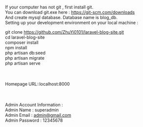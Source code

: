 
If your computer has not git , first install git.<br>
You can download git.exe here : https://git-scm.com/downloads<br>
And create mysql database. Database name is blog_db.<br>
Setting up your development environment on your local machine :<br>


git clone https://github.com/ZhuYi0101/laravel-blog-site.git<br>
cd laravel-blog-site<br>
composer install<br>
npm install<br>
php artisan db:seed<br>
php artisan migrate<br>
php artisan serve<br>
<br>
<br>
<br>
Homepage URL::localhost:8000<br>
<br>
<br>
<br>
Admin Account Information : <br>
	Admin Name : superadmin<br>
	Admin Email : admin@gmail.com<br>
	Admin Password : 12345678<br>
